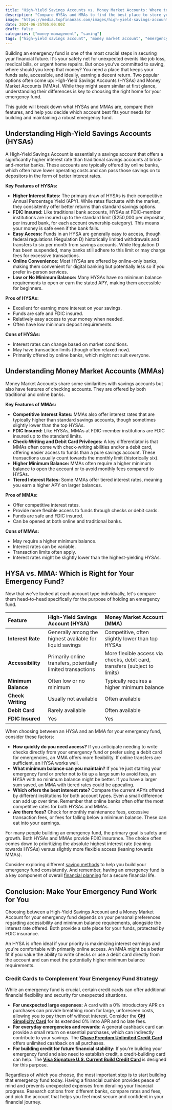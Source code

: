 ```yaml
---
title: "High-Yield Savings Accounts vs. Money Market Accounts: Where to Keep Your Emergency Fund?"
description: "Compare HYSAs and MMAs to find the best place to store your emergency fund and make your money work harder for you."
image: "https://media.topfinanzas.com/images/high-yield-savings-accounts-vs-money-market-accounts-where-to-keep-your-emergency-fund.webp"
date: 2024-06-25T05:00:00Z
draft: false
categories: ["money-management", "saving"]
tags: ["high-yield savings account", "money market account", "emergency fund", "saving", "personal finance"]
---
```


Building an emergency fund is one of the most crucial steps in securing your financial future. It's your safety net for unexpected events like job loss, medical bills, or urgent home repairs. But once you've committed to saving, where should you keep that money? You need a place that keeps your funds safe, accessible, and ideally, earning a decent return. Two popular options often come up: High-Yield Savings Accounts (HYSAs) and Money Market Accounts (MMAs). While they might seem similar at first glance, understanding their differences is key to choosing the right home for your emergency fund.

This guide will break down what HYSAs and MMAs are, compare their features, and help you decide which account best fits your needs for building and maintaining a robust emergency fund.

## Understanding High-Yield Savings Accounts (HYSAs)

A High-Yield Savings Account is essentially a savings account that offers a significantly higher interest rate than traditional savings accounts at brick-and-mortar banks. These accounts are typically offered by online banks, which often have lower operating costs and can pass those savings on to depositors in the form of better interest rates.

**Key Features of HYSAs:**

* **Higher Interest Rates:** The primary draw of HYSAs is their competitive Annual Percentage Yield (APY). While rates fluctuate with the market, they consistently offer better returns than standard savings options.
* **FDIC Insured:** Like traditional bank accounts, HYSAs at FDIC-member institutions are insured up to the standard limit ($250,000 per depositor, per insured bank, for each account ownership category). This means your money is safe even if the bank fails.
* **Easy Access:** Funds in an HYSA are generally easy to access, though federal regulations (Regulation D) historically limited withdrawals and transfers to six per month from savings accounts. While Regulation D has been suspended, many banks still adhere to this limit or may charge fees for excessive transactions.
* **Online Convenience:** Most HYSAs are offered by online-only banks, making them convenient for digital banking but potentially less so if you prefer in-person services.
* **Low or No Minimum Balance:** Many HYSAs have no minimum balance requirements to open or earn the stated APY, making them accessible for beginners.

**Pros of HYSAs:**

* Excellent for earning more interest on your savings.
* Funds are safe and FDIC insured.
* Relatively easy access to your money when needed.
* Often have low minimum deposit requirements.

**Cons of HYSAs:**

* Interest rates can change based on market conditions.
* May have transaction limits (though often relaxed now).
* Primarily offered by online banks, which might not suit everyone.

## Understanding Money Market Accounts (MMAs)

Money Market Accounts share some similarities with savings accounts but also have features of checking accounts. They are offered by both traditional and online banks.

**Key Features of MMAs:**

* **Competitive Interest Rates:** MMAs also offer interest rates that are typically higher than standard savings accounts, though sometimes slightly lower than the top HYSAs.
* **FDIC Insured:** Like HYSAs, MMAs at FDIC-member institutions are FDIC insured up to the standard limits.
* **Check-Writing and Debit Card Privileges:** A key differentiator is that MMAs often come with check-writing abilities and/or a debit card, offering easier access to funds than a pure savings account. These transactions usually count towards the monthly limit (historically six).
* **Higher Minimum Balance:** MMAs often require a higher minimum balance to open the account or to avoid monthly fees compared to HYSAs.
* **Tiered Interest Rates:** Some MMAs offer tiered interest rates, meaning you earn a higher APY on larger balances.

**Pros of MMAs:**

* Offer competitive interest rates.
* Provide more flexible access to funds through checks or debit cards.
* Funds are safe and FDIC insured.
* Can be opened at both online and traditional banks.

**Cons of MMAs:**

* May require a higher minimum balance.
* Interest rates can be variable.
* Transaction limits often apply.
* Interest rates might be slightly lower than the highest-yielding HYSAs.

## HYSA vs. MMA: Which is Right for Your Emergency Fund?

Now that we've looked at each account type individually, let's compare them head-to-head specifically for the purpose of holding an emergency fund.

| Feature          | High-Yield Savings Account (HYSA)                     | Money Market Account (MMA)                                  |
| :--------------- | :---------------------------------------------------- | :---------------------------------------------------------- |
| **Interest Rate**| Generally among the highest available for liquid savings | Competitive, often slightly lower than top HYSAs            |
| **Accessibility**| Primarily online transfers, potentially limited transactions | More flexible access via checks, debit card, transfers (subject to limits) |
| **Minimum Balance**| Often low or no minimum                               | Typically requires a higher minimum balance                 |
| **Check Writing**| Usually not available                                 | Often available                                             |
| **Debit Card**   | Rarely available                                      | Often available                                             |
| **FDIC Insured** | Yes                                                   | Yes                                                         |

When choosing between an HYSA and an MMA for your emergency fund, consider these factors:

* **How quickly do you need access?** If you anticipate needing to write checks directly from your emergency fund or prefer using a debit card for emergencies, an MMA offers more flexibility. If online transfers are sufficient, an HYSA works well.
* **What minimum balance can you maintain?** If you're just starting your emergency fund or prefer not to tie up a large sum to avoid fees, an HYSA with no minimum balance might be better. If you have a larger sum saved, an MMA with tiered rates could be appealing.
* **Which offers the best interest rate?** Compare the current APYs offered by different institutions for both account types. Even a small difference can add up over time. Remember that online banks often offer the most competitive rates for both HYSAs and MMAs.
* **Are there fees?** Check for monthly maintenance fees, excessive transaction fees, or fees for falling below a minimum balance. These can eat into your earnings.

For many people building an emergency fund, the primary goal is safety and growth. Both HYSAs and MMAs provide FDIC insurance. The choice often comes down to prioritizing the absolute highest interest rate (leaning towards HYSAs) versus slightly more flexible access (leaning towards MMAs).

Consider exploring different [saving methods](/personal-finance/simple-ways-to-start-saving-money-today-even-on-a-tight-budget) to help you build your emergency fund consistently. And remember, having an emergency fund is a key component of overall [financial planning](/personal-finance/what-is-personal-finance-and-why-does-it-matter) for a secure financial life.

## Conclusion: Make Your Emergency Fund Work for You

Choosing between a High-Yield Savings Account and a Money Market Account for your emergency fund depends on your personal preferences regarding accessibility and minimum balance requirements, alongside the interest rate offered. Both provide a safe place for your funds, protected by FDIC insurance.

An HYSA is often ideal if your priority is maximizing interest earnings and you're comfortable with primarily online access. An MMA might be a better fit if you value the ability to write checks or use a debit card directly from the account and can meet the potentially higher minimum balance requirements.

### Credit Cards to Complement Your Emergency Fund Strategy

While an emergency fund is crucial, certain credit cards can offer additional financial flexibility and security for unexpected situations.

* **For unexpected large expenses:** A card with a 0% introductory APR on purchases can provide breathing room for large, unforeseen costs, allowing you to pay them off without interest. Consider the [**Citi Simplicity Card**](/financial-solutions/citi-simplicity-card-benefits) for its extended 0% intro APR and no late fees.
* **For everyday emergencies and rewards:** A general cashback card can provide a small return on essential purchases, which can indirectly contribute to your savings. The [**Chase Freedom Unlimited Credit Card**](/financial-solutions/chase-freedom-unlimited-credit-card-benefits) offers unlimited cashback on all purchases.
* **For building credit for future financial stability:** If you're building your emergency fund and also need to establish credit, a credit-building card can help. The [**Visa Signature U.S. Current Build Credit Card**](/financial-solutions/visa-signature-us-current-build-credit-card-benefits) is designed for this purpose.

Regardless of which you choose, the most important step is to start building that emergency fund today. Having a financial cushion provides peace of mind and prevents unexpected expenses from derailing your financial progress. Research options from different banks, compare rates and fees, and pick the account that helps you feel most secure and confident in your financial journey.
